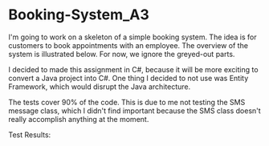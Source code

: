 # Booking-System_A3

I'm going to work on a skeleton of a simple booking system. The idea is for
customers to book appointments with an employee. The overview of the system is
illustrated below. For now, we ignore the greyed-out parts.

[](https://github.com/Benjo6/Booking-System_Assignment3/blob/master/Images/The%20Project%20Setup.png)

I decided to made this assignment in C#, because it will be more exciting to convert a Java project into C#. One thing I decided to not use was Entity Framework, which would disrupt the  Java architecture.

The tests cover 90% of the code. This is due to me not testing the SMS message class, which I didn't find important because the SMS class doesn't really accomplish anything at the moment.

Test Results:
[](https://github.com/Benjo6/Booking-System_Assignment3/blob/master/Images/The%20Project%20Setup.png)
